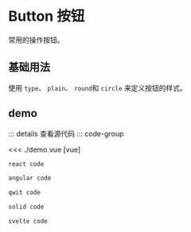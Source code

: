 # Button 按钮

常用的操作按钮。

## 基础用法

使用 `type`、 `plain`、 `round`和 `circle` 来定义按钮的样式。

<demo />

<script setup>
import demo from './demo.vue'

</script>

## demo

<demo />
::: details 查看源代码
::: code-group

<<< ./demo.vue [vue]

```md [react]
react code
```

```md [angular]
angular code
```

```sh [qwit]
qwit code
```

```sh [solid]
solid code
```

```sh [svelte]
svelte code
```
